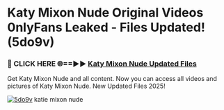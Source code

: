 # Katy Mixon Nude Original Videos 0nlyFans Leaked - Files Updated! (5do9v)

<h3>🔴 CLICK HERE 🌐==►► <a href="https://tinyurl.com/5h6xmrr3" rel="nofollow">Katy Mixon Nude Updated Files</a></h3>

Get Katy Mixon Nude and all content. Now you can access all videos and pictures of Katy Mixon Nude. New Updated Files 2025!

[![5do9v](https://i.imgur.com/KVD873Z.gif)](https://tinyurl.com/5h6xmrr3)
katie mixon nude